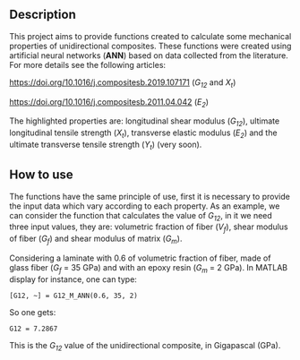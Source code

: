 
## Description
This project aims to provide functions created to calculate some mechanical properties of unidirectional composites. These functions were created using artificial neural networks (__ANN__) based on data collected from the literature. For more details see the following articles:

https://doi.org/10.1016/j.compositesb.2019.107171 (_G<sub>12</sub>_ and _X<sub>t</sub>_)

https://doi.org/10.1016/j.compositesb.2011.04.042 (_E<sub>2</sub>_)

The highlighted properties are: longitudinal shear modulus (_G<sub>12</sub>_), ultimate longitudinal tensile strength (_X<sub>t</sub>_), transverse elastic modulus (_E<sub>2</sub>_) and the ultimate transverse tensile strength (_Y<sub>t</sub>_) (very soon).

## How to use
The functions have the same principle of use, first it is necessary to provide the input data which vary according to each property. As an example, we can consider the function that calculates the value of _G<sub>12</sub>_, in it we need three input values, they are: volumetric fraction of fiber (_V<sub>f</sub>_), shear modulus of fiber (_G<sub>f</sub>_) and shear modulus of matrix (_G<sub>m</sub>_). 

Considering a laminate with 0.6 of volumetric fraction of fiber, made of glass fiber (_G<sub>f</sub>_  = 35 GPa) and with an epoxy resin (_G<sub>m</sub>_ = 2 GPa). In MATLAB display for instance, one can type: 

```
[G12, ~] = G12_M_ANN(0.6, 35, 2)
```
So one gets:
```
G12 = 7.2867
```
This is the _G<sub>12</sub>_ value of the unidirectional composite, in Gigapascal (GPa).
